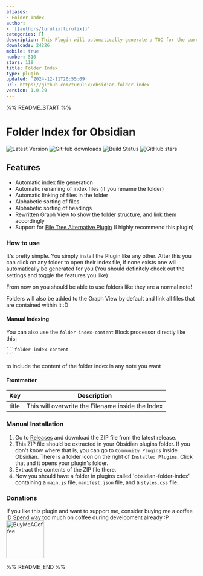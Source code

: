 ```yaml
---
aliases:
- Folder Index
author:
- '[[authors/turulix|turulix]]'
categories: []
description: This Plugin will automatically generate a TOC for the current Folder.
downloads: 24226
mobile: true
number: 510
stars: 119
title: Folder Index
type: plugin
updated: '2024-12-11T20:55:09'
url: https://github.com/turulix/obsidian-folder-index
version: 1.0.29
---
```


%% README_START %%

# Folder Index for Obsidian

![Latest Version](https://img.shields.io/github/v/release/turulix/obsidian-folder-index?sort=semver)
![GitHub downloads](https://img.shields.io/github/downloads/turulix/obsidian-folder-index/total)
![Build Status](https://img.shields.io/github/actions/workflow/status/turulix/obsidian-folder-index/release.yml)
![GitHub stars](https://img.shields.io/github/stars/turulix/obsidian-folder-index?style=social)

## Features

- Automatic index file generation
- Automatic renaming of index files (if you rename the folder)
- Automatic linking of files in the folder
- Alphabetic sorting of files
- Alphabetic sorting of headings
- Rewritten Graph View to show the folder structure, and link them accordingly
- Support for [File Tree Alternative Plugin](https://github.com/ozntel/file-tree-alternative) (I highly recommend this
  plugin)

### How to use

It's pretty simple. You simply install the Plugin like any other. After this you can click on any folder
to open their index file, if none exists one will automatically be generated for you (You should definitely check out
the settings and toggle the features you like)

From now on you should be able to use folders like they are a normal note!

Folders will also be added to the Graph View by default and link all files that are contained within it :D

#### Manual Indexing

You can also use the ``folder-index-content`` Block processor directly like this:

````
```folder-index-content
```
````

to include the content of the folder index in any note you want

#### Frontmatter

| Key   | Description                                       |
|-------|---------------------------------------------------|
| title | This will overwrite the Filename inside the Index |

### Manual Installation

1. Go to [Releases](https://github.com/turulix/obsidian-folder-index/releases) and download the ZIP file from the latest
   release.
2. This ZIP file should be extracted in your Obsidian plugins folder. If you don't know where that is, you can go
   to `Community Plugins` inside Obsidian. There is a folder icon on the right of `Installed Plugins`. Click that and it
   opens your plugin's folder.
3. Extract the contents of the ZIP file there.
4. Now you should have a folder in plugins called 'obsidian-folder-index' containing a `main.js` file, `manifest.json`
   file, and a `styles.css` file.

### Donations

If you like this plugin and want to support me, consider buying me a coffee :D
Spend way too much on coffee during development already :P
[<img src="https://cdn.buymeacoffee.com/buttons/v2/default-yellow.png" alt="BuyMeACoffee" width="100">](https://www.buymeacoffee.com/turulix)


%% README_END %%